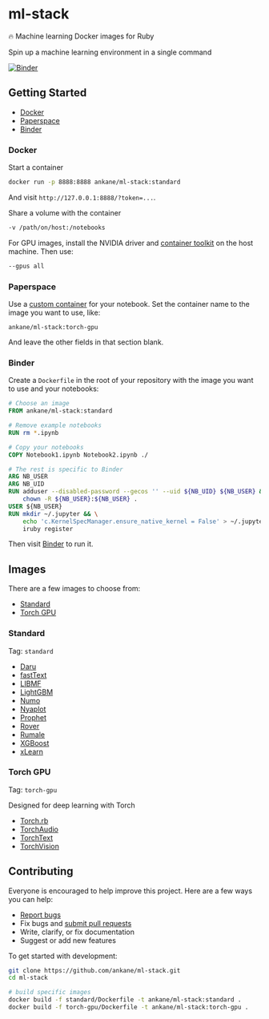 # ml-stack

:fire: Machine learning Docker images for Ruby

Spin up a machine learning environment in a single command

[![Binder](https://mybinder.org/badge_logo.svg)](https://mybinder.org/v2/gh/ankane/ml-stack/master)

## Getting Started

- [Docker](#docker)
- [Paperspace](#paperspace)
- [Binder](#binder)

### Docker

Start a container

```sh
docker run -p 8888:8888 ankane/ml-stack:standard
```

And visit `http://127.0.0.1:8888/?token=...`.

Share a volume with the container

```sh
-v /path/on/host:/notebooks
```

For GPU images, install the NVIDIA driver and [container toolkit](https://github.com/NVIDIA/nvidia-docker) on the host machine. Then use:

```sh
--gpus all
```

### Paperspace

Use a [custom container](https://docs.paperspace.com/gradient/notebooks/notebook-containers) for your notebook. Set the container name to the image you want to use, like:

```text
ankane/ml-stack:torch-gpu
```

And leave the other fields in that section blank.

### Binder

Create a `Dockerfile` in the root of your repository with the image you want to use and your notebooks:

```Dockerfile
# Choose an image
FROM ankane/ml-stack:standard

# Remove example notebooks
RUN rm *.ipynb

# Copy your notebooks
COPY Notebook1.ipynb Notebook2.ipynb ./

# The rest is specific to Binder
ARG NB_USER
ARG NB_UID
RUN adduser --disabled-password --gecos '' --uid ${NB_UID} ${NB_USER} && \
    chown -R ${NB_USER}:${NB_USER} .
USER ${NB_USER}
RUN mkdir ~/.jupyter && \
    echo 'c.KernelSpecManager.ensure_native_kernel = False' > ~/.jupyter/jupyter_notebook_config.py && \
    iruby register
```

Then visit [Binder](https://mybinder.org) to run it.

## Images

There are a few images to choose from:

- [Standard](#standard)
- [Torch GPU](#torch-gpu)

### Standard

Tag: `standard`

- [Daru](https://github.com/SciRuby/daru)
- [fastText](https://github.com/ankane/fastText)
- [LIBMF](https://github.com/ankane/libmf)
- [LightGBM](https://github.com/ankane/lightgbm)
- [Numo](https://github.com/ruby-numo/numo-narray)
- [Nyaplot](https://github.com/domitry/nyaplot)
- [Prophet](https://github.com/ankane/prophet)
- [Rover](https://github.com/ankane/rover)
- [Rumale](https://github.com/yoshoku/rumale)
- [XGBoost](https://github.com/ankane/xgboost)
- [xLearn](https://github.com/ankane/xlearn)

### Torch GPU

Tag: `torch-gpu`

Designed for deep learning with Torch

- [Torch.rb](https://github.com/ankane/torch.rb)
- [TorchAudio](https://github.com/ankane/torchaudio)
- [TorchText](https://github.com/ankane/torchtext)
- [TorchVision](https://github.com/ankane/torchvision)

## Contributing

Everyone is encouraged to help improve this project. Here are a few ways you can help:

- [Report bugs](https://github.com/ankane/ml-stack/issues)
- Fix bugs and [submit pull requests](https://github.com/ankane/ml-stack/pulls)
- Write, clarify, or fix documentation
- Suggest or add new features

To get started with development:

```sh
git clone https://github.com/ankane/ml-stack.git
cd ml-stack

# build specific images
docker build -f standard/Dockerfile -t ankane/ml-stack:standard .
docker build -f torch-gpu/Dockerfile -t ankane/ml-stack:torch-gpu .
```
